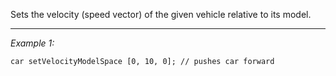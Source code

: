 Sets the velocity (speed vector) of the given vehicle relative to its model.


---
*Example 1:*
```sqf
car setVelocityModelSpace [0, 10, 0]; // pushes car forward
```